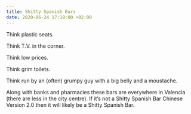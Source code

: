 ```yaml
---
title: Shitty Spanish Bars
date: 2020-06-24 17:19:00 +02:00
---
```


Think plastic seats.

Think T.V. in the corner.

Think low prices.

Think grim toilets.

Think run by an (often) grumpy guy with a big belly and a moustache.

Along with banks and pharmacies these bars are everywhere in Valencia (there are less in the city centre). If it’s not a Shitty Spanish Bar Chinese Version 2.0 then it will likely be a Shitty Spanish Bar.